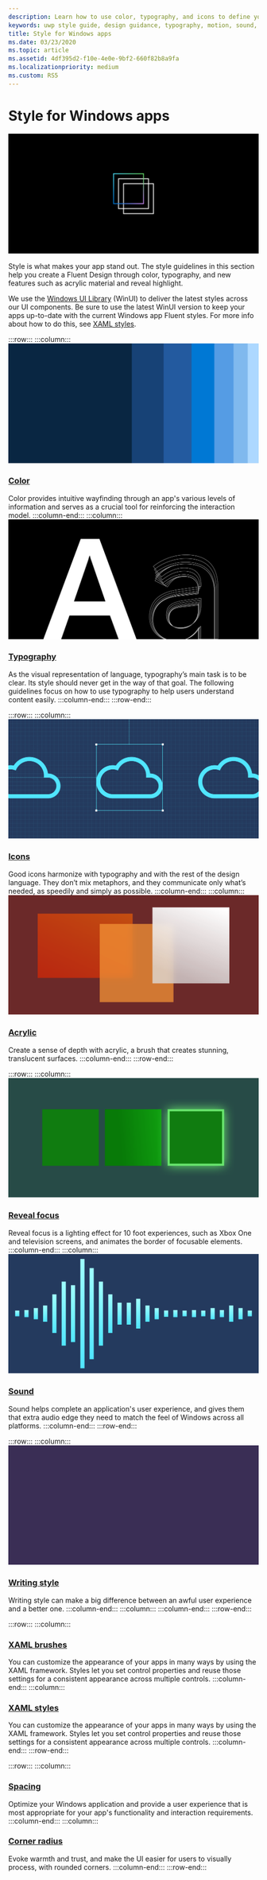 ```yaml
---
description: Learn how to use color, typography, and icons to define your Windows app’s personality with the style guide.
keywords: uwp style guide, design guidance, typography, motion, sound, motion, app development, windows style guide
title: Style for Windows apps
ms.date: 03/23/2020
ms.topic: article
ms.assetid: 4df395d2-f10e-4e0e-9bf2-660f82b8a9fa
ms.localizationpriority: medium
ms.custom: RS5
---
```

# Style for Windows apps

![Style icon](../images/style-2x.png)

Style is what makes your app stand out. The style guidelines in this section help you create a Fluent Design through color, typography, and new features such as acrylic material and reveal highlight.

We use the [Windows UI Library](../../winui/index.md) (WinUI) to deliver the latest styles across our UI components. Be sure to use the latest WinUI version to keep your apps up-to-date with the current Windows app Fluent styles. For more info about how to do this, see [XAML styles](../style/xaml-styles.md).

:::row:::
    :::column:::
![Image depicting a color gradient.](images/header-color.svg)
### [Color](color.md)
Color provides intuitive wayfinding through an app's various levels of information and serves as a crucial tool for reinforcing the interaction model.
    :::column-end:::
    :::column:::
![Image depicting typography.](images/header-typography.svg)
### [Typography](typography.md)
As the visual representation of language, typography’s main task is to be clear. Its style should never get in the way of that goal. The following guidelines focus on how to use typography to help users understand content easily. 
    :::column-end:::
:::row-end:::

:::row:::
    :::column:::
![Image depicting icons.](images/header-icons.svg)
### [Icons](icons.md)
Good icons harmonize with typography and with the rest of the design language. They don’t mix metaphors, and they communicate only what’s needed, as speedily and simply as possible.
    :::column-end:::
    :::column:::
![Image depicting acrylic.](images/header-acrylic.svg)
### [Acrylic](acrylic.md)
Create a sense of depth with acrylic, a brush that creates stunning, translucent surfaces.
    :::column-end:::
:::row-end:::

:::row:::
    :::column:::
![Image depicting reveal focus.](images/header-reveal-focus.svg)
### [Reveal focus](reveal-focus.md)
Reveal focus is a lighting effect for 10 foot experiences, such as Xbox One and television screens, and animates the border of focusable elements.
    :::column-end:::
    :::column:::
![Image depicting sound.](images/header-sound.svg)
### [Sound](sound.md)
Sound helps complete an application's user experience, and gives them that extra audio edge they need to match the feel of Windows across all platforms.
    :::column-end:::
:::row-end:::

:::row:::
    :::column:::
![Short movie with a blinking cursor and then the words Writing style being typed out.](images/header-writing-style.gif)
### [Writing style](writing-style.md)
Writing style can make a big difference between an awful user experience and a better one.
    :::column-end:::
    :::column:::
    :::column-end:::
:::row-end:::

:::row:::
    :::column:::
### [XAML brushes](brushes.md)
You can customize the appearance of your apps in many ways by using the XAML framework. Styles let you set control properties and reuse those settings for a consistent appearance across multiple controls.
    :::column-end:::
    :::column:::
### [XAML styles](../style/xaml-styles.md)
You can customize the appearance of your apps in many ways by using the XAML framework. Styles let you set control properties and reuse those settings for a consistent appearance across multiple controls.
    :::column-end:::
:::row-end:::

:::row:::
    :::column:::
### [Spacing](spacing.md)
Optimize your Windows application and provide a user experience that is most appropriate for your app's functionality and interaction requirements.
    :::column-end:::
    :::column:::
### [Corner radius](rounded-corner.md)
Evoke warmth and trust, and make the UI easier for users to visually process, with rounded corners.
    :::column-end:::
:::row-end:::